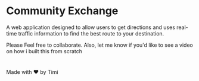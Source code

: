 # Community Exchange
A web application designed to allow users to get directions and uses real-time traffic information to find the best route to your destination.

Please Feel free to collaborate. Also, let me know if you'd like to see a video on how i built this from scratch

# 
Made with ❤️ by Timi
